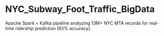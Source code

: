 # NYC_Subway_Foot_Traffic_BigData
Apache Spark + Kafka pipeline analyzing 13M+ NYC MTA records for real-time ridership prediction (93% accuracy).
